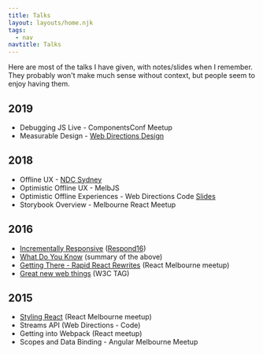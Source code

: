 ```yaml
---
title: Talks
layout: layouts/home.njk
tags:
  - nav
navtitle: Talks
---
```

Here are most of the talks I have given, with notes/slides when I remember. They probably won't make much sense without context, but people seem to enjoy having them.

## 2019

- Debugging JS Live - ComponentsConf Meetup
- Measurable Design - [Web Directions Design](https://www.webdirections.org/design/)

## 2018

 - Offline UX - [NDC Sydney](https://ndcsydney.com/)
 - Optimistic Offline UX - MelbJS
 - Optimistic Offline Experiences - Web Directions Code [Slides](offline-code-18)
 - Storybook Overview - Melbourne React Meetup

## 2016
 - [Incrementally Responsive](respond-16) ([Respond16](https://www.webdirections.org/respond16/#speakers))
 - [What Do You Know](wdyk) (summary of the above)
 - [Getting There - Rapid React Rewrites](react-march) (React Melbourne meetup)
 - [Great new web things](oranges) (W3C TAG)

## 2015
 - [Styling React](react-july) (React Melbourne meetup)
 - Streams API (Web Directions - Code)
 - Getting into Webpack (React meetup)
 - Scopes and Data Binding - Angular Melbourne Meetup
